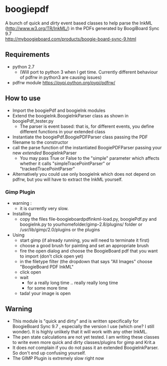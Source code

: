 # boogiepdf

A bunch of quick and *dirty* event based classes to help parse the InkML (http://www.w3.org/TR/InkML/) in the PDFs generated by BoogiBoard Sync 9.7  
http://myboogieboard.com/products/boogie-board-sync-9.html

## Requirements 
  * python 2.7 
    * (Will port to python 3 when I get time. Currently different behaviour of pdfrw in python3 are causing issues) 
  * pdfrw module https://pypi.python.org/pypi/pdfrw/

## How to use 

* Import the boogiePdf and boogieInk modules
* Extend the boogieInk.BoogieInkParser class as shown in boogiePdf_tester.py 
  *  The parser is event based: that is, for different events, you define different functions in your extended class
* Instantiate the boogiePdf.BoogiePDFParser class passing the PDF filename to the constructor
* call the parse function of the instantiated BoogiePDFParser passing your new *extended* BoogieInkParser
  * You may pass True or False to the "simple" parameter which affects whether it calls "simpleTracePointParser" or "trackedTracePointParser"
* Alternatively you could use only boogieInk which does not depend on pdfrw, but you will have to extract the InkML yourself.

### Gimp Plugin
* warning :
  * it is currently very slow. 
* Installing 
  * copy the files file-boogieboardpdfinkml-load.py, boogiePdf.py and boogieInk.py to yourhomefolder/gimp-2.8/plugins/ folder or /usr/lib/gimp/2.0/plugins or the plugins
* Using
  * start gimp (if already running, you will need to terminate it first) 
  * choose a good brush for painting and set an appropriate brush 
  * fire the open dialog and choose the BoogieBoard pdf that you want to import (don't click open yet)
  * in the filetype filter (the dropdown that says "All Images" choose "BoogieBoard PDF InkML"
  * click open
  * wait
    * for a really long time .. really really long time
    * for some more time
  * tada! your image is open

## Warning
* This module is "quick and dirty" and is written specifically for BoogieBoard Sync 9.7 , especially the version I use (which one? I still wonder). It is highly unlikely that it will work with any other InkML. 
* The pen state calculations are not yet tested. I am writing these classes to write even more quick and dirty classes/plugins for gimp and Krit.a
* It does *not* complain if you do not pass it an extended BoogieInkParser. So don't end up confusing yourself. 
* The GIMP Plugin is extremely slow right now 
